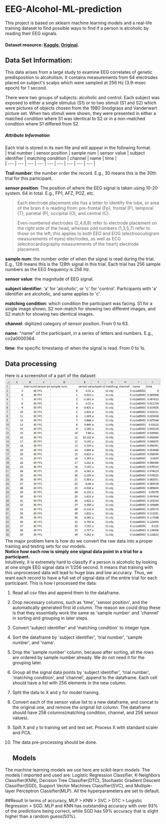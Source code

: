 # EEG-Alcohol-ML-prediction
This project is based on sklearn machine learning models and a real-life training dataset to find possible ways to find if a person is alcoholic by reading their EEG signals.  
#### Dataset resource: [Kaggle](https://www.kaggle.com/datasets/nnair25/Alcoholics?resource=download), [Original](https://archive.ics.uci.edu/dataset/121/eeg+database).
## Data Set Information:
This data arises from a large study to examine EEG correlates of genetic predisposition to alcoholism. It contains measurements from 64 electrodes placed on subject's scalps which were sampled at 256 Hz (3.9-msec epoch) for 1 second.

There were two groups of subjects: alcoholic and control. Each subject was exposed to either a single stimulus (S1) or to two stimuli (S1 and S2) which were pictures of objects chosen from the 1980 Snodgrass and Vanderwart picture set. When two stimuli were shown, they were presented in either a matched condition where S1 was identical to S2 or in a non-matched condition where S1 differed from S2.
##### Attribute Information  
Each trial is stored in its own file and will appear in the following format.  
| trial number | sensor position | sample num | sensor value | subject identifier | matching condition | channel | name | time |  
| --- | --- | --- | --- | --- | --- | --- | --- | --- |

__Trail number__: the number order the record. E.g., 30 means this is the 30th trial for this participant.  

__sensor position__: The position of where the EEG signal is taken using 10-20 system. 64 in total. E.g., FP1, AFZ, POZ, etc.  

> Each electrode placement site has a letter to identify the lobe, or area of the brain it is reading from: pre-frontal (Fp), frontal (F), temporal (T), parietal (P), occipital (O), and central (C).  
>
> Even-numbered electrodes (2,4,6,8) refer to electrode placement on the right side of the head, whereas odd numbers (1,3,5,7) refer to those on the left; this applies to both EEG and EOG (electrooculogram measurements of eyes) electrodes, as well as ECG (electrocardiography measurements of the heart) electrode placement.  

__sample num__: the number order of when the signal is read during the trial. E.g., 128 means this is the 128th signal in this trial. Each trial has 256 sample numbers as the EEG frequency is 256 Hz.  

__sensor value__: the magnitude of EEG signal.  

__subject identifier__: 'a' for 'alcoholic', or 'c' for 'control'. Participants with 'a' identifier are alcoholic, and same applies to 'c'.

__matching condition__: which condition the participant was facing. S1 for a single image shown, S2 non-match for showing two different images, and S2 match for showing two identical images.  

__channel__: digitized category of sensor position. From 0 to 63.  

__name__: "name" of the participant, in a series of letters and numbers. E.g., co2a0000364.  

__time__: the specific timestamp of when the signal is read. From 0 to 1s.  

## Data processing
Here is a screenshot of a part of the dataset:  
![data preview](preview.png)  
The major problem here is how do we convert the raw data into a proper training and testing sets for our models.  
__Notice how each row is simply one signal data point in a trial for a participant.__  
 Intuitively, it is extremely hard to classify if a person is alcoholic by looking at one single EEG signal data in 1/256 second. It means that training with this unprocessed data will lead to huge bias and low accuracy. Thus, we want each record to have a full set of signal data of the entire trial for each participant.
This is how I processed the data:  
1. Read all csv files and append them to the dataframe.  
2. Drop necessary columns, such as 'time', 'sensor position', and the automatically generated first id column. The reason we could drop these is that they essentially work the same as 'sample number' and 'channel' in sorting and grouping in later steps.  
3. Convert 'subject identifier' and 'matching condition' to integer type.
4. Sort the dataframe by 'subject identifier', 'trial number', 'sample number', and 'name'.
5. Drop the 'sample number' column, because after sorting, all the rows are ordered by sample number already. We do not need it for the grouping later.
6. Group all the signal data points by 'subject identifier', 'trial number', 'matching condition', and 'channel', append to the dataframe. Each cell should have a list with 256 elements in the new column.
7. Split the data to X and y for model training.
8. Convert each of the sensor value list to a new dataframe, and concat to the original one, and remove the original list column. The dataframe should have 258 columns(matching condition, channel, and 256 sensor values).
9. Spilt X and y to training set and test set. Process X with standard scaler and PCA.
10. The data pre-processing should be done.

    ## Models
The machine learning models we use here are scikit-learn models. The models I imported and used are: Logistic Regression Classifier, K-Neighbors Classifier(KNN), Decision Tree Classifier(DTC), Stochastic Gradient Descent Classifier(SGD), Support Vector Machines Classifier(SVC), and Multiple-layer Perceptron Classifier(MLP). All the hyperparameters are set to default.

##Result
In terms of accuracy, MLP > KNN > SVC > DTC > Logistic Regression > SGD. MLP and KNN has outstanding accuracy with over 93% of the predictions being correct, while SGD has 59% accuracy that is slight higher than a random guess(50%).    
